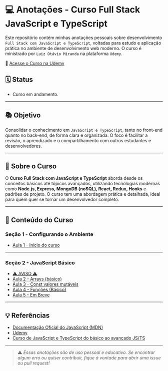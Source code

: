 # 💻 Anotações - Curso Full Stack JavaScript e TypeScript

Este repositório contém minhas anotações pessoais sobre desenvolvimento ``Full Stack com JavaScript e TypeScript``, voltadas para estudo e aplicação prática no ambiente de desenvolvimento web moderno. O curso é ministrado por ``Luiz Otávio Miranda`` na plataforma ``Udemy``.

🔗 [Acesse o Curso na Udemy](https://www.udemy.com/course/curso-de-javascript-moderno-do-basico-ao-avancado/)

## 🗓️ Status

- Curso em andamento.

---

## 📚 Objetivo

Consolidar o conhecimento em ``JavaScript e TypeScript``, tanto no front-end quanto no back-end, de forma clara e organizada. O foco é facilitar a revisão, o aprendizado e o compartilhamento com outros estudantes e desenvolvedores.

---

## 📌 Sobre o Curso

O **Curso Full Stack com JavaScript e TypeScript** aborda desde os conceitos básicos até tópicos avançados, utilizando tecnologias modernas como **Node.js, Express, MongoDB (noSQL), React, Redux, Hooks** e padrões de projeto. O curso tem uma abordagem prática e detalhada, ideal para quem quer se tornar um desenvolvedor completo.

---

## 📖 Conteúdo do Curso

### Seção 1 - Configurando o Ambiente

- [Aula 1 - Início do curso](./Seção%201/README.md)

---

### Seção 2 - JavaScript Básico

- [⚠️ AVISO ⚠️](./Seção%202/README.md#aviso)
- [Aula 2 - Arrays (básico)](./Seção%202/README.md#aula-2---arrays-básico)
- [Aula 3 - Const valores mutáveis](./Seção%202/README.md#aula-3---const-valores-mutáveis)
- [Aula 4 - Funções (Básico)](./Seção%202/README.md#aula-4---funções-básico)
- [Aula 5 - Em Breve](./Seção%202/README.md)

---

## 💡 Referências

- [Documentação Oficial do JavaScript (MDN)](https://developer.mozilla.org/pt-BR/docs/Web/JavaScript)
- [Udemy](https://www.udemy.com/)
- [Curso de JavaScript e TypeScript do básico ao avançado JS/TS](https://www.udemy.com/course/curso-de-javascript-moderno-do-basico-ao-avancado/)

---

> ⚠️ _Essas anotações são de uso pessoal e educativo. Se encontrar algum erro ou quiser contribuir, fique à vontade para abrir uma issue ou pull request!_
